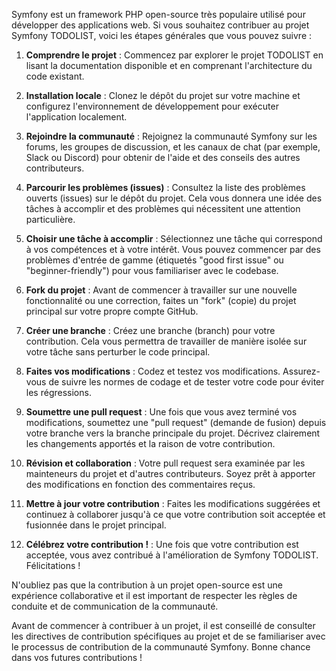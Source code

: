 Symfony est un framework PHP open-source très populaire utilisé pour développer des applications web. Si vous souhaitez contribuer au projet Symfony TODOLIST, voici les étapes générales que vous pouvez suivre :

1. **Comprendre le projet** : Commencez par explorer le projet TODOLIST en lisant la documentation disponible et en comprenant l'architecture du code existant.

2. **Installation locale** : Clonez le dépôt du projet sur votre machine et configurez l'environnement de développement pour exécuter l'application localement.

3. **Rejoindre la communauté** : Rejoignez la communauté Symfony sur les forums, les groupes de discussion, et les canaux de chat (par exemple, Slack ou Discord) pour obtenir de l'aide et des conseils des autres contributeurs.

4. **Parcourir les problèmes (issues)** : Consultez la liste des problèmes ouverts (issues) sur le dépôt du projet. Cela vous donnera une idée des tâches à accomplir et des problèmes qui nécessitent une attention particulière.

5. **Choisir une tâche à accomplir** : Sélectionnez une tâche qui correspond à vos compétences et à votre intérêt. Vous pouvez commencer par des problèmes d'entrée de gamme (étiquetés "good first issue" ou "beginner-friendly") pour vous familiariser avec le codebase.

6. **Fork du projet** : Avant de commencer à travailler sur une nouvelle fonctionnalité ou une correction, faites un "fork" (copie) du projet principal sur votre propre compte GitHub.

7. **Créer une branche** : Créez une branche (branch) pour votre contribution. Cela vous permettra de travailler de manière isolée sur votre tâche sans perturber le code principal.

8. **Faites vos modifications** : Codez et testez vos modifications. Assurez-vous de suivre les normes de codage et de tester votre code pour éviter les régressions.

9. **Soumettre une pull request** : Une fois que vous avez terminé vos modifications, soumettez une "pull request" (demande de fusion) depuis votre branche vers la branche principale du projet. Décrivez clairement les changements apportés et la raison de votre contribution.

10. **Révision et collaboration** : Votre pull request sera examinée par les mainteneurs du projet et d'autres contributeurs. Soyez prêt à apporter des modifications en fonction des commentaires reçus.

11. **Mettre à jour votre contribution** : Faites les modifications suggérées et continuez à collaborer jusqu'à ce que votre contribution soit acceptée et fusionnée dans le projet principal.

12. **Célébrez votre contribution !** : Une fois que votre contribution est acceptée, vous avez contribué à l'amélioration de Symfony TODOLIST. Félicitations !

N'oubliez pas que la contribution à un projet open-source est une expérience collaborative et il est important de respecter les règles de conduite et de communication de la communauté.

Avant de commencer à contribuer à un projet, il est conseillé de consulter les directives de contribution spécifiques au projet et de se familiariser avec le processus de contribution de la communauté Symfony. Bonne chance dans vos futures contributions !